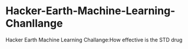 # Hacker-Earth-Machine-Learning-Chanllange
Hacker Earth Machine Learning Challange:How effective is the STD drug
